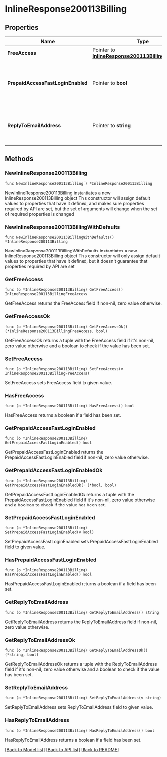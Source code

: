 # InlineResponse200113Billing

## Properties

Name | Type | Description | Notes
------------ | ------------- | ------------- | -------------
**FreeAccess** | Pointer to [**InlineResponse200113BillingFreeAccess**](InlineResponse200113BillingFreeAccess.md) |  | [optional] 
**PrepaidAccessFastLoginEnabled** | Pointer to **bool** | Whether or not billing uses the fast login prepaid access option. | [optional] 
**ReplyToEmailAddress** | Pointer to **string** | The email address that reeceives replies from clients | [optional] 

## Methods

### NewInlineResponse200113Billing

`func NewInlineResponse200113Billing() *InlineResponse200113Billing`

NewInlineResponse200113Billing instantiates a new InlineResponse200113Billing object
This constructor will assign default values to properties that have it defined,
and makes sure properties required by API are set, but the set of arguments
will change when the set of required properties is changed

### NewInlineResponse200113BillingWithDefaults

`func NewInlineResponse200113BillingWithDefaults() *InlineResponse200113Billing`

NewInlineResponse200113BillingWithDefaults instantiates a new InlineResponse200113Billing object
This constructor will only assign default values to properties that have it defined,
but it doesn't guarantee that properties required by API are set

### GetFreeAccess

`func (o *InlineResponse200113Billing) GetFreeAccess() InlineResponse200113BillingFreeAccess`

GetFreeAccess returns the FreeAccess field if non-nil, zero value otherwise.

### GetFreeAccessOk

`func (o *InlineResponse200113Billing) GetFreeAccessOk() (*InlineResponse200113BillingFreeAccess, bool)`

GetFreeAccessOk returns a tuple with the FreeAccess field if it's non-nil, zero value otherwise
and a boolean to check if the value has been set.

### SetFreeAccess

`func (o *InlineResponse200113Billing) SetFreeAccess(v InlineResponse200113BillingFreeAccess)`

SetFreeAccess sets FreeAccess field to given value.

### HasFreeAccess

`func (o *InlineResponse200113Billing) HasFreeAccess() bool`

HasFreeAccess returns a boolean if a field has been set.

### GetPrepaidAccessFastLoginEnabled

`func (o *InlineResponse200113Billing) GetPrepaidAccessFastLoginEnabled() bool`

GetPrepaidAccessFastLoginEnabled returns the PrepaidAccessFastLoginEnabled field if non-nil, zero value otherwise.

### GetPrepaidAccessFastLoginEnabledOk

`func (o *InlineResponse200113Billing) GetPrepaidAccessFastLoginEnabledOk() (*bool, bool)`

GetPrepaidAccessFastLoginEnabledOk returns a tuple with the PrepaidAccessFastLoginEnabled field if it's non-nil, zero value otherwise
and a boolean to check if the value has been set.

### SetPrepaidAccessFastLoginEnabled

`func (o *InlineResponse200113Billing) SetPrepaidAccessFastLoginEnabled(v bool)`

SetPrepaidAccessFastLoginEnabled sets PrepaidAccessFastLoginEnabled field to given value.

### HasPrepaidAccessFastLoginEnabled

`func (o *InlineResponse200113Billing) HasPrepaidAccessFastLoginEnabled() bool`

HasPrepaidAccessFastLoginEnabled returns a boolean if a field has been set.

### GetReplyToEmailAddress

`func (o *InlineResponse200113Billing) GetReplyToEmailAddress() string`

GetReplyToEmailAddress returns the ReplyToEmailAddress field if non-nil, zero value otherwise.

### GetReplyToEmailAddressOk

`func (o *InlineResponse200113Billing) GetReplyToEmailAddressOk() (*string, bool)`

GetReplyToEmailAddressOk returns a tuple with the ReplyToEmailAddress field if it's non-nil, zero value otherwise
and a boolean to check if the value has been set.

### SetReplyToEmailAddress

`func (o *InlineResponse200113Billing) SetReplyToEmailAddress(v string)`

SetReplyToEmailAddress sets ReplyToEmailAddress field to given value.

### HasReplyToEmailAddress

`func (o *InlineResponse200113Billing) HasReplyToEmailAddress() bool`

HasReplyToEmailAddress returns a boolean if a field has been set.


[[Back to Model list]](../README.md#documentation-for-models) [[Back to API list]](../README.md#documentation-for-api-endpoints) [[Back to README]](../README.md)


